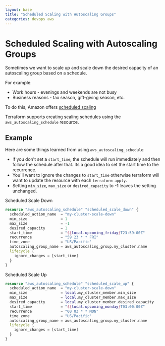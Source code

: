 ```yaml
---
layout: base
title: "Scheduled Scaling with Autoscaling Groups"
categories: devops aws
---
```


# Scheduled Scaling with Autoscaling Groups

Sometimes we want to scale up and scale down the desired capacity of an autoscaling group based on a schedule.

For example:

* Work hours - evenings and weekends are not busy
* Business reasons - tax season, gift-giving season, etc.

To do this, Amazon offers [scheduled scaling](https://docs.aws.amazon.com/autoscaling/ec2/userguide/ec2-auto-scaling-scheduled-scaling.html)

Terraform supports creating scaling schedules using the `aws_autoscaling_schedule` resource.

## Example

Here are some things learned from using `aws_autoscaling_schedule`:

* If you don't set a `start_time`, the schedule will run immediately and then follow the schedule after that. Its a good idea to set the start time to the recurrence.
* You'll want to ignore the changes to `start_time` otherwise terraform will want to update the resource with each `terraform apply`.
* Setting `min_size`, `max_size` or `desired_capacity` to -1 leaves the setting unchanged.

Scheduled Scale Down

```terraform
resource "aws_autoscaling_schedule" "scheduled_scale_down" {
  scheduled_action_name  = "my-cluster-scale-down"
  min_size               = 1
  max_size               = -1
  desired_capacity       = 1
  start_time             = "${local.upcoming_friday}T23:59:00Z"
  recurrence             = "59 23 * * FRI"
  time_zone              = "US/Pacific"
  autoscaling_group_name = aws_autoscaling_group.my_cluster.name
  lifecycle {
    ignore_changes = [start_time]
  }
}
```

Scheduled Scale Up

```terraform
resource "aws_autoscaling_schedule" "scheduled_scale_up" {
  scheduled_action_name  = "my-cluster-scale-down"
  min_size               = local.my_cluster_member.min_size
  max_size               = local.my_cluster_member.max_size
  desired_capacity       = local.my_cluster_member.desired_capacity
  start_time             = "${local.upcoming_monday}T03:00:00Z"
  recurrence             = "00 03 * * MON"
  time_zone              = "US/Pacific"
  autoscaling_group_name = aws_autoscaling_group.my_cluster.name
  lifecycle {
    ignore_changes = [start_time]
  }
}
```